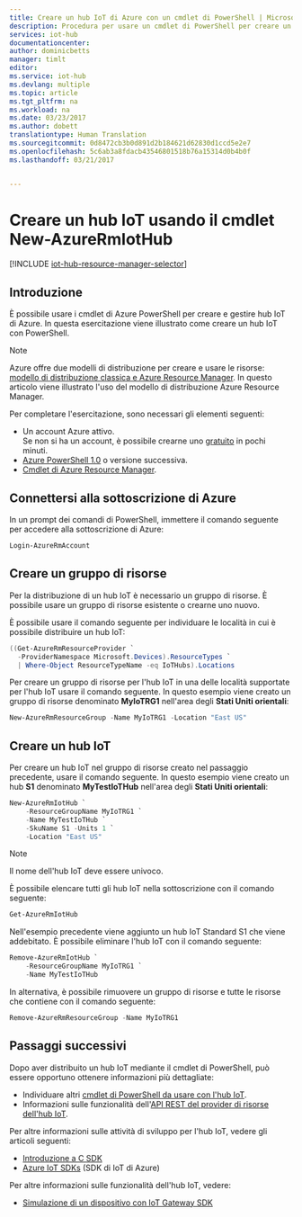 ```yaml
---
title: Creare un hub IoT di Azure con un cmdlet di PowerShell | Microsoft Docs
description: Procedura per usare un cmdlet di PowerShell per creare un hub IoT.
services: iot-hub
documentationcenter: 
author: dominicbetts
manager: timlt
editor: 
ms.service: iot-hub
ms.devlang: multiple
ms.topic: article
ms.tgt_pltfrm: na
ms.workload: na
ms.date: 03/23/2017
ms.author: dobett
translationtype: Human Translation
ms.sourcegitcommit: 0d8472cb3b0d891d2b184621d62830d1ccd5e2e7
ms.openlocfilehash: 5c6ab3a8fdacb43546801518b76a15314d0b4b0f
ms.lasthandoff: 03/21/2017


---
```

# <a name="create-an-iot-hub-using-the-new-azurermiothub-cmdlet"></a>Creare un hub IoT usando il cmdlet New-AzureRmIotHub

[!INCLUDE [iot-hub-resource-manager-selector](../../includes/iot-hub-resource-manager-selector.md)]

## <a name="introduction"></a>Introduzione

È possibile usare i cmdlet di Azure PowerShell per creare e gestire hub IoT di Azure. In questa esercitazione viene illustrato come creare un hub IoT con PowerShell.

> [!NOTE]
> Azure offre due modelli di distribuzione per creare e usare le risorse: [modello di distribuzione classica e Azure Resource Manager](../azure-resource-manager/resource-manager-deployment-model.md).  In questo articolo viene illustrato l'uso del modello di distribuzione Azure Resource Manager.

Per completare l'esercitazione, sono necessari gli elementi seguenti:

* Un account Azure attivo. <br/>Se non si ha un account, è possibile crearne uno [gratuito][lnk-free-trial] in pochi minuti.
* [Azure PowerShell 1.0][lnk-powershell-install] o versione successiva.
* [Cmdlet di Azure Resource Manager][lnk-rm-install].

## <a name="connect-to-your-azure-subscription"></a>Connettersi alla sottoscrizione di Azure
In un prompt dei comandi di PowerShell, immettere il comando seguente per accedere alla sottoscrizione di Azure:

```powershell
Login-AzureRmAccount
```

## <a name="create-resource-group"></a>Creare un gruppo di risorse

Per la distribuzione di un hub IoT è necessario un gruppo di risorse. È possibile usare un gruppo di risorse esistente o crearne uno nuovo.

È possibile usare il comando seguente per individuare le località in cui è possibile distribuire un hub IoT:

```powershell
((Get-AzureRmResourceProvider `
  -ProviderNamespace Microsoft.Devices).ResourceTypes `
  | Where-Object ResourceTypeName -eq IoTHubs).Locations
```

Per creare un gruppo di risorse per l'hub IoT in una delle località supportate per l'hub IoT usare il comando seguente. In questo esempio viene creato un gruppo di risorse denominato **MyIoTRG1** nell'area degli **Stati Uniti orientali**:

```powershell
New-AzureRmResourceGroup -Name MyIoTRG1 -Location "East US"
```

## <a name="create-an-iot-hub"></a>Creare un hub IoT

Per creare un hub IoT nel gruppo di risorse creato nel passaggio precedente, usare il comando seguente. In questo esempio viene creato un hub **S1** denominato **MyTestIoTHub** nell'area degli **Stati Uniti orientali**:

```powershell
New-AzureRmIotHub `
    -ResourceGroupName MyIoTRG1 `
    -Name MyTestIoTHub `
    -SkuName S1 -Units 1 `
    -Location "East US"
```

> [!NOTE]
> Il nome dell'hub IoT deve essere univoco.

È possibile elencare tutti gli hub IoT nella sottoscrizione con il comando seguente:

```powershell
Get-AzureRmIotHub
```

Nell'esempio precedente viene aggiunto un hub IoT Standard S1 che viene addebitato. È possibile eliminare l'hub IoT con il comando seguente:

```powershell
Remove-AzureRmIotHub `
    -ResourceGroupName MyIoTRG1 `
    -Name MyTestIoTHub
```

In alternativa, è possibile rimuovere un gruppo di risorse e tutte le risorse che contiene con il comando seguente:

```powershell
Remove-AzureRmResourceGroup -Name MyIoTRG1
```

## <a name="next-steps"></a>Passaggi successivi

Dopo aver distribuito un hub IoT mediante il cmdlet di PowerShell, può essere opportuno ottenere informazioni più dettagliate:

* Individuare altri [cmdlet di PowerShell da usare con l'hub IoT][lnk-iothub-cmdlets].
* Informazioni sulle funzionalità dell'[API REST del provider di risorse dell'hub IoT][lnk-rest-api].

Per altre informazioni sulle attività di sviluppo per l'hub IoT, vedere gli articoli seguenti:

* [Introduzione a C SDK][lnk-c-sdk]
* [Azure IoT SDKs][lnk-sdks] (SDK di IoT di Azure)

Per altre informazioni sulle funzionalità dell'hub IoT, vedere:

* [Simulazione di un dispositivo con IoT Gateway SDK][lnk-gateway]

<!-- Links -->
[lnk-free-trial]: https://azure.microsoft.com/pricing/free-trial/
[lnk-powershell-install]: /powershell/azureps-cmdlets-docs
[lnk-iothub-cmdlets]: /powershell/resourcemanager/azurerm.iothub/v1.3.0/azurerm.iothub
[lnk-rm-install]: /powershell/resourcemanager/
[lnk-rest-api]: https://msdn.microsoft.com/library/mt589014.aspx

[lnk-c-sdk]: iot-hub-device-sdk-c-intro.md
[lnk-sdks]: iot-hub-devguide-sdks.md

[lnk-gateway]: iot-hub-linux-gateway-sdk-simulated-device.md

